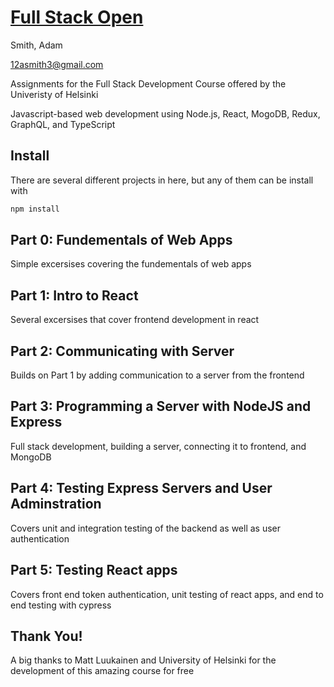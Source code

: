 # [Full Stack Open](https://fullstackopen.com/en)

Smith, Adam 

12asmith3@gmail.com

Assignments for the Full Stack Development Course offered by the Univeristy of Helsinki


Javascript-based web development using Node.js, React, MogoDB, Redux, GraphQL, and TypeScript

## Install 

There are several different projects in here, but any of them can be install with 

```bash
npm install
```
## Part 0: Fundementals of Web Apps

Simple excersises covering the fundementals of web apps

## Part 1: Intro to React

Several excersises that cover frontend development in react

## Part 2: Communicating with Server

Builds on Part 1 by adding communication to a server from the frontend

## Part 3: Programming a Server with NodeJS and Express

Full stack development, building a server, connecting it to frontend, and MongoDB

## Part 4: Testing Express Servers and User Adminstration 
Covers unit and integration testing of the backend as well as user authentication

## Part 5: Testing React apps
Covers front end token authentication, unit testing of react apps, and end to end testing with cypress


## Thank You!
A big thanks to Matt Luukainen and University of Helsinki for the development of this amazing course for free
